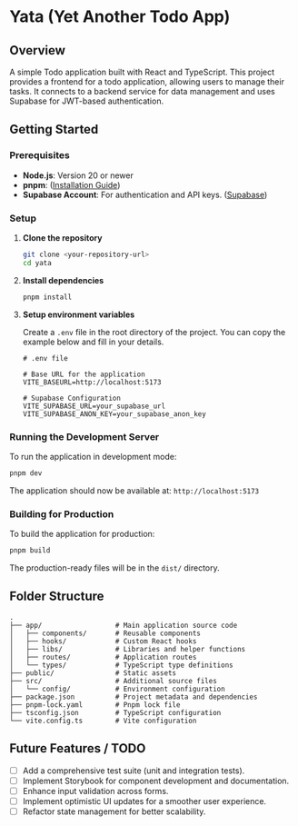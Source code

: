 # Yata (Yet Another Todo App)

## Overview

A simple Todo application built with React and TypeScript. This project provides a frontend for a todo application, allowing users to manage their tasks. It connects to a backend service for data management and uses Supabase for JWT-based authentication.

## Getting Started

### Prerequisites

- **Node.js**: Version 20 or newer
- **pnpm**: ([Installation Guide](https://pnpm.io/installation))
- **Supabase Account**: For authentication and API keys. ([Supabase](https://supabase.com))

### Setup

1.  **Clone the repository**

    ```bash
    git clone <your-repository-url>
    cd yata
    ```

2.  **Install dependencies**

    ```bash
    pnpm install
    ```

3.  **Setup environment variables**

    Create a `.env` file in the root directory of the project. You can copy the example below and fill in your details.

    ```env
    # .env file

    # Base URL for the application
    VITE_BASEURL=http://localhost:5173

    # Supabase Configuration
    VITE_SUPABASE_URL=your_supabase_url
    VITE_SUPABASE_ANON_KEY=your_supabase_anon_key
    ```

### Running the Development Server

To run the application in development mode:

```bash
pnpm dev
```

The application should now be available at: `http://localhost:5173`

### Building for Production

To build the application for production:

```bash
pnpm build
```

The production-ready files will be in the `dist/` directory.

## Folder Structure

```text
.
├── app/                  # Main application source code
│   ├── components/       # Reusable components
│   ├── hooks/            # Custom React hooks
│   ├── libs/             # Libraries and helper functions
│   ├── routes/           # Application routes
│   └── types/            # TypeScript type definitions
├── public/               # Static assets
├── src/                  # Additional source files
│   └── config/           # Environment configuration
├── package.json          # Project metadata and dependencies
├── pnpm-lock.yaml        # Pnpm lock file
├── tsconfig.json         # TypeScript configuration
└── vite.config.ts        # Vite configuration
```

## Future Features / TODO

- [ ] Add a comprehensive test suite (unit and integration tests).
- [ ] Implement Storybook for component development and documentation.
- [ ] Enhance input validation across forms.
- [ ] Implement optimistic UI updates for a smoother user experience.
- [ ] Refactor state management for better scalability.
